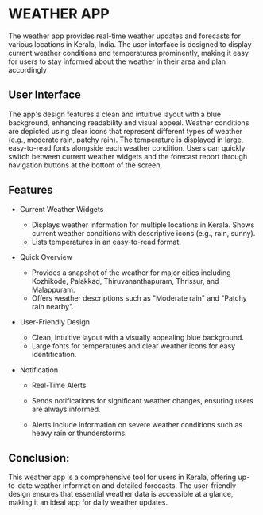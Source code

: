 
#  WEATHER APP

The weather app provides real-time weather updates and forecasts for various locations in Kerala, India. The user interface is designed to display current weather conditions and temperatures prominently, making it easy for users to stay informed about the weather in their area and plan accordingly


## User Interface

The app's design features a clean and intuitive layout with a blue background, enhancing readability and visual appeal.
Weather conditions are depicted using clear icons that represent different types of weather (e.g., moderate rain, patchy rain).
The temperature is displayed in large, easy-to-read fonts alongside each weather condition.
Users can quickly switch between current weather widgets and the forecast report through navigation buttons at the bottom of the screen.


## Features
 
 

- Current Weather Widgets
    - Displays weather information for multiple locations in      Kerala.  Shows current weather conditions with descriptive icons (e.g., rain, sunny).
    - Lists temperatures in an easy-to-read format.
- Quick Overview

  - Provides a snapshot of the weather for major cities including Kozhikode, Palakkad, Thiruvananthapuram, Thrissur, and Malappuram.
  - Offers weather descriptions such as "Moderate rain" and "Patchy rain nearby".
- User-Friendly Design

    - Clean, intuitive layout with a visually appealing blue background.
    - Large fonts for temperatures and clear weather icons for easy identification.

- Notification
    - Real-Time Alerts

    - Sends notifications for significant weather changes, ensuring users are always informed.
    - Alerts include information on severe weather conditions such as heavy rain or thunderstorms.


## Conclusion:
This weather app is a comprehensive tool for users in Kerala, offering up-to-date weather information and detailed forecasts. The user-friendly design ensures that essential weather data is accessible at a glance, making it an ideal app for daily weather updates.
